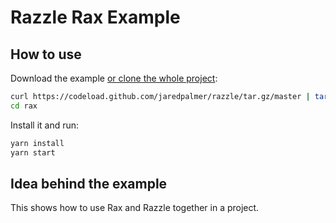 # Razzle Rax Example

## How to use
Download the example [or clone the whole project](https://github.com/jaredpalmer/razzle.git):

```bash
curl https://codeload.github.com/jaredpalmer/razzle/tar.gz/master | tar -xz --strip=2 razzle-master/examples/rax
cd rax
```

Install it and run:

```bash
yarn install
yarn start
```

## Idea behind the example
This shows how to use Rax and Razzle together in a project.